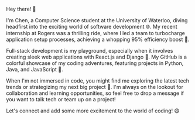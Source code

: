 Hey there! 👋

I'm Chen, a Computer Science student at the University of Waterloo, diving headfirst into the exciting world of software development 🌐. My recent internship at Rogers was a thrilling ride, where I led a team to turbocharge application setup processes, achieving a whopping 95% efficiency boost 💪.

Full-stack development is my playground, especially when it involves creating sleek web applications with React.js and Django 🚀. My GitHub is a colorful showcase of my coding adventures, featuring projects in Python, Java, and JavaScript 🎨.

When I'm not immersed in code, you might find me exploring the latest tech trends or strategizing my next big project 🤔. I'm always on the lookout for collaboration and learning opportunities, so feel free to drop a message if you want to talk tech or team up on a project!

Let's connect and add some more excitement to the world of coding! 😄
